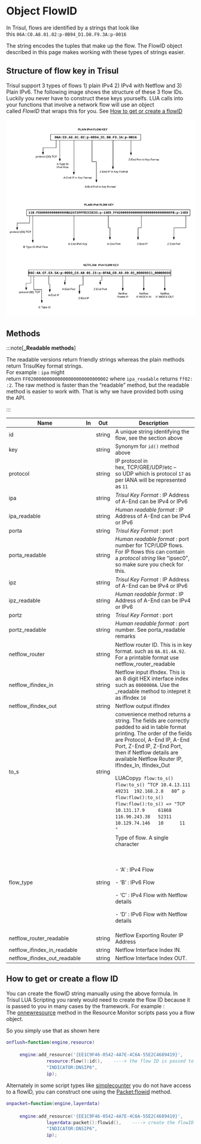 # Object FlowID

In Trisul, flows are identified by a strings that look like this `06A:C0.A8.01.02:p-0B94_D1.D8.F9.3A:p-0016`

The string encodes the tuples that make up the flow. The FlowID object described in this page makes working with these types of strings easier.

## Structure of flow key in Trisul

Trisul support 3 types of flows 1) plain IPv4 2) IPv4 with Netflow and 3) Plain IPv6. The following image shows the structure of these 3 flow IDs. Luckily you never have to construct these keys yourselfs. LUA calls into your functions that involve a network flow will use an object called *FlowID* that wraps this for you. See [How to get or create a flowID](/docs/lua/obj_flowid#how-to-get-or-create-a-flow-id)

![](images/flowkey.png)

## Methods

:::note[**_Readable methods**]

The readable versions return friendly strings whereas the plain methods return TrisulKey format strings.  
For example : `ipa` might return `FF020000000000000000000000000002` where `ipa_readable` returns `ff02::2`. The raw method is faster than the “readable” method, but the readable method is easier to work with. That is why we have provided both using the API.

:::

| Name                              | In  | Out    | Description                                                                                                                                                                                                                                                                                                                                                                                                                                                                                     |
| ---------------------------- | --- | ------ | ----------------------------------------------------------------------------------------------------------------------------------------------------------------------------------------------------------------------------------------------------------------------------------------------------------------------------------------------------------------------------------------------------------------------------------------------------------------------------------------------- |
| id                           |     | string | A unique string identifying the flow, see the section above                                                                                                                                                                                                                                                                                                                                                                                                                                     |
| key                          |     | string | Synonym for `id()` method above                                                                                                                                                                                                                                                                                                                                                                                                                                                                 |
| protocol                     |     | string | IP protocol in hex, TCP/GRE/UDP/etc – so UDP which is protocol `17` as per IANA will be represented as `11`                                                                                                                                                                                                                                                                                                                                                                                     |
| ipa                          |     | string | *Trisul Key Format* : IP Address of A-End can be IPv4 or IPv6                                                                                                                                                                                                                                                                                                                                                                                                                                   |
| ipa_readable                 |     | string | *Human readable format* : IP Address of A-End can be IPv4 or IPv6                                                                                                                                                                                                                                                                                                                                                                                                                               |
| porta                        |     | string | *Trisul Key Format* : port                                                                                                                                                                                                                                                                                                                                                                                                                                                                      |
| porta_readable               |     | string | *Human readable format* : port number for TCP/UDP flows. For IP flows this can contain a *protocol string* like “ipsec0”, so make sure you check for this.                                                                                                                                                                                                                                                                                                                                      |
| ipz                          |     | string | *Trisul Key Format* : IP Address of A-End can be IPv4 or IPv6                                                                                                                                                                                                                                                                                                                                                                                                                                   |
| ipz_readable                 |     | string | *Human readable format* : IP Address of A-End can be IPv4 or IPv6                                                                                                                                                                                                                                                                                                                                                                                                                               |
| portz                        |     | string | *Trisul Key Format* : port                                                                                                                                                                                                                                                                                                                                                                                                                                                                      |
| portz_readable               |     | string | *Human readable format* : port number. See porta_readable remarks                                                                                                                                                                                                                                                                                                                                                                                                                               |
| netflow_router               |     | string | Netflow router ID. This is in key format. such as `0A.81.4A.92`. For a printable format use netflow_router_readable                                                                                                                                                                                                                                                                                                                                                                             |
| netflow_ifindex_in           |     | string | Netflow input ifIndex. This is an 8 digit HEX interface index such as `0000000A`. Use the _readable method to intepret it as ifIndex `10`                                                                                                                                                                                                                                                                                                                                                       |
| netflow_ifindex_out          |     | string | Netflow output ifIndex                                                                                                                                                                                                                                                                                                                                                                                                                                                                          |
| to_s                         |     | string | convenience method returns a string. The fields are correctly padded to aid in table format printing. The order of the fields are Protocol, A-End IP, A-End Port, Z-End IP, Z-End Port, then if Netflow details are available Netflow Router IP, IfIndex_In, IfIndex_Out<br/><br/> LUACopy`p flow:to_s() flow:to_s() “TCP 10.4.13.111  49231  192.168.2.8   80” p flow:flow():to_s() flow:flow():to_s() => "TCP  10.131.17.9     61868 116.90.243.38   52311 10.129.74.146   10      11      "` |
| flow_type                    |     | string | Type of flow. A single character<br/><br/><br/><br/>- ‘A’ : IPv4 Flow<br/><br/>- ‘B’ : IPv6 Flow<br/><br/>- ‘C’ : IPv4 Flow with Netflow details<br/><br/>- ‘D’ : IPv6 Flow with Netflow details<br/><br/>                                                                                                                                                                                                                                                                                      |
| netflow_router_readable      |     | string | Netflow Exporting Router IP Address                                                                                                                                                                                                                                                                                                                                                                                                                                                             |
| netflow_ifindex_in_readable  |     | string | Netflow Interface Index IN.                                                                                                                                                                                                                                                                                                                                                                                                                                                                     |
| netflow_ifindex_out_readable |     | string | Netflow Interface Index OUT.                                                                                                                                                                                                                                                                                                                                                                                                                                                                    |

## How to get or create a flow ID

You can create the flowID string manually using the above formula. In Trisul LUA Scripting you rarely would need to create the flow ID because it is passed to you in many cases by the framework. For example : The [onnewresource](/docs/lua/resource_monitor#functiononnewresource) method in the Resource Monitor scripts pass you a flow object.

So you simply use that as shown here

```lua
onflush=function(engine,resource)

     engine:add_resource('{EE1C9F46-0542-4A7E-4C6A-55E2C4689419}',
               resource:flow():id(),    ----> the flow ID is passed to you
               "INDICATOR:DNSIP6",
               ip);
```

Alternately in some script types like [simplecounter](/docs/lua/simple_counter) you do not have access to a flowID, you can construct one using the [Packet:flowid](/docs/lua/obj_packet#methods) method.

```lua
onpacket=function(engine,layerdata)

     engine:add_resource('{EE1C9F46-0542-4A7E-4C6A-55E2C4689419}',
               layerdata:packet():flowid(),    ----> create the flowID from the packet object 
               "INDICATOR:DNSIP6",
               ip);
```
